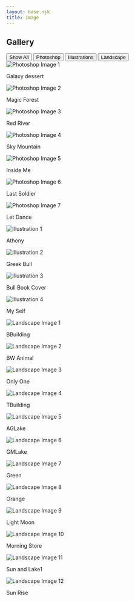 ```yaml
---
layout: base.njk
title: Image
---
```


 <section class="gallery">
    <h1>Gallery</h1>
    <div class="gallery-menu">
      <button class="tab" onclick="showPhotos('all')">Show All</button>
      <button class="tab" onclick="showPhotos('photoshop')">Photoshop</button>
      <button class="tab" onclick="showPhotos('illustrations')">Illustrations</button>
      <button class="tab" onclick="showPhotos('landscape')">Landscape</button>
    </div>
    <div id="photoshop" class="tab-content">
      <div class="image-container">
        <img src="/image/desertcos1.jpg" alt="Photoshop Image 1" title="hotoshop Image 1">
        <p class="caption">Galaxy dessert </p>
      </div>
      <div class="image-container">
        <img src="/image/Gforest.jpg" alt="Photoshop Image 2" title="Photoshop Image 2">
        <p class="caption">Magic Forest</p>
      </div>
		<div class="image-container">
        <img src="/image/riverred1.jpg" alt="Photoshop Image 3" title="Photoshop Image 3">
        <p class="caption">Red River</p>
      </div>
		<div class="image-container">
        <img src="/image/Skymount1.jpg" alt="Photoshop Image 4" title="Photoshop Image 4">
        <p class="caption">Sky Mountain </p>
      </div>
		<div class="image-container">
        <img src="/image/inself.jpg" alt="Photoshop Image 5" title="Photoshop Image 5">
        <p class="caption">Inside Me</p>
      </div>
		<div class="image-container">
        <img src="/image/mycharactor.jpg" alt="Photoshop Image 6" title="Photoshop Image 6">
        <p class="caption">Last Soldier </p>
      </div>
		<div class="image-container">
        <img src="/image/ange.jpg" alt="Photoshop Image 7" title="Photoshop Image 7">
        <p class="caption">Let Dance </p>
      </div>
    </div>
    <div id="illustrations" class="tab-content">
      <div class="image-container">
        <img src="/image/athonyai22.jpg" alt="Illustration 1" title="Illustration 1">
        <p class="caption">Athony</p>
      </div>
      <div class="image-container">
        <img src="/image/bull end2.png" alt="Illustration 2" title="Illustration 2">
        <p class="caption">Greek Bull</p>
      </div>
		<div class="image-container">
        <img src="/image/bull end2-02.png" alt="Illustration 3" title="Illustration 3">
        <p class="caption">Bull Book Cover</p>
      </div>
		<div class="image-container">
        <img src="/image/prtmys.jpg" alt="Illustration 4" title="Illustration 4">
        <p class="caption">My Self</p>
      </div>
    </div>
    <div id="landscape" class="tab-content">
      <div class="image-container">
        <img src="i/mage/Building.jpg" alt="Landscape Image 1" title="Landscape Image 1">
        <p class="caption">BBuilding </p>
      </div>
      <div class="image-container">
        <img src="/image/animal.jpg" alt="Landscape Image 2" title="Landscape Image 2">
        <p class="caption">BW Animal</p>
      </div>
		<div class="image-container">
        <img src="/image/animal1.jpg" alt="Landscape Image 3" title="Landscape Image 3">
        <p class="caption">Only One</p>
      </div>
		<div class="image-container">
        <img src="/image/building1.jpg" alt="Landscape Image 4" title="Landscape Image 4">
        <p class="caption">TBuilding</p>
      </div>
		<div class="image-container">
        <img src="/image/landscape(1).jpg" alt="Landscape Image 5" title="Landscape Image 5">
        <p class="caption">AGLake</p>
      </div>
		<div class="image-container">
        <img src="/image/Landscape.jpg" alt="Landscape Image 6" title="Landscape Image 6">
        <p class="caption">GMLake</p>
      </div>
		<div class="image-container">
        <img src="/image/landscapegreen.jpg" alt="Landscape Image 7" title="Landscape Image 7">
        <p class="caption">Green</p>
      </div>
		<div class="image-container">
        <img src="/image/landscapetrain.jpg" alt="Landscape Image 8" title="Landscape Image 8">
        <p class="caption">Orange </p>
      </div>
		<div class="image-container">
        <img src="/image/sky.jpg" alt="Landscape Image 9" title="Landscape Image 9">
        <p class="caption">Light Moon </p>
      </div>
		<div class="image-container">
        <img src="/image/storesky.jpg.jpg" alt="Landscape Image 10" title="Landscape Image 10">
        <p class="caption">Morning Store</p>
      </div>
		<div class="image-container">
        <img src="/image/Sunset.jpg" alt="Landscape Image 11" title="Landscape Image 11">
        <p class="caption">Sun and Lake1</p>
      </div>
		<div class="image-container">
        <img src="/image/Sunset1.jpg" alt="Landscape Image 12" title="Landscape Image 12">
        <p class="caption">Sun Rise</p>
      </div>
    </div>
  </section>